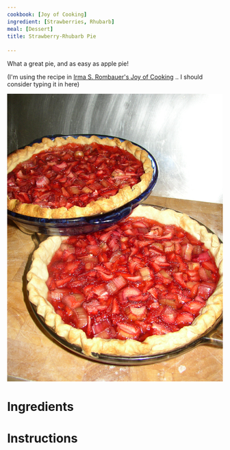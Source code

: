 ```yaml
---
cookbook: [Joy of Cooking]
ingredient: [Strawberries, Rhubarb]
meal: [Dessert]
title: Strawberry-Rhubarb Pie

---
```

What a great pie, and as easy as apple pie!

(I'm using the recipe in [Irma S. Rombauer's Joy of Cooking](irma-s--rombauer-s-joy-of-cook.html) .. I should consider typing it in here)

![](/img/StrawberyRhubarb.JPG)
# Ingredients

# Instructions

